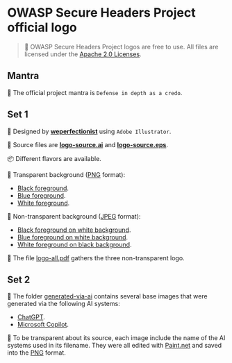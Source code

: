 # OWASP Secure Headers Project official logo

<!-- markdown-link-check-disable -->

> 🤝 OWASP Secure Headers Project logos are free to use. All files are licensed under the [Apache 2.0 Licenses](https://www.apache.org/licenses/LICENSE-2.0).

## Mantra

💬 The official project mantra is `Defense in depth as a credo`.

## Set 1

📐 Designed by **[weperfectionist](https://www.fiverr.com/weperfectionist)** using `Adobe Illustrator`.

🧾 Source files are **[logo-source.ai](logo-source.ai)** and **[logo-source.eps](logo-source.eps)**.

📦 Different flavors are available.

🎨 Transparent background ([PNG](https://www.adobe.com/creativecloud/file-types/image/raster/png-file.html) format):

* [Black foreground](logo-black-on-transparent.png).
* [Blue foreground](logo-blue-on-transparent.png).
* [White foreground](logo-white-on-transparent.png).

🎨 Non-transparent background ([JPEG](https://www.adobe.com/creativecloud/file-types/image/raster/jpeg-file.html) format):

* [Black foreground on white background](logo-black-on-white.jpg).
* [Blue foreground on white background](logo-blue-on-white.jpg).
* [White foreground on black background](logo-white-on-black.jpg).

📝 The file [logo-all.pdf](logo-all.pdf) gathers the three non-transparent logo.

## Set 2

🎨 The folder [generated-via-ai](generated-via-ai) contains several base images that were generated via the following AI systems:

* [ChatGPT](https://chatgpt.com/).
* [Microsoft Copilot](https://copilot.microsoft.com/).

💬 To be transparent about its source, each image include the name of the AI systems used in its filename. They were all edited with [Paint.net](https://www.getpaint.net/) and saved into the [PNG](https://www.adobe.com/creativecloud/file-types/image/raster/png-file.html) format.

<!-- markdown-link-check-disable -->
